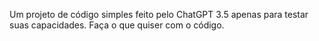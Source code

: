 Um projeto de código simples feito pelo ChatGPT 3.5 apenas para testar suas capacidades. Faça o que quiser com o código.
